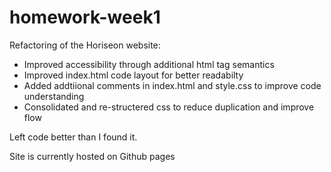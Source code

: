 # homework-week1
Refactoring of the Horiseon website:
* Improved accessibility through additional html tag semantics
* Improved index.html code layout for better readabilty
* Added addtiional comments in index.html and style.css to improve code understanding
* Consolidated and re-structered css to reduce duplication and improve flow

Left code better than I found it.

Site is currently hosted on Github pages

